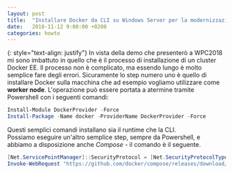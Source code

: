 ```yaml
---
layout: post
title:  "Installare Docker da CLI su Windows Server per la modernizzazione di workload .NET"
date:   2018-11-12 9:00:00 +0200
categories: howto
---
```

{: style="text-align: justify"}
In vista della demo che presenterò a WPC2018 mi sono imbattuto in quello che è il processo di installazione di un cluster Docker EE. Il processo non è complicato, ma essendo lungo è molto semplice fare degli errori. Sicuramente lo step numero uno è quello di installare Docker sulla macchina che ad esempio vogliamo utilizzare come **worker node**. L'operazione può essere portata a atermine tramite Powershell con i seguenti comandi:
```powershell
Install-Module DockerProvider -Force
Install-Package -Name docker -ProviderName DockerProvider -Force
```
Questi semplici comandi installano sia il runtime che la CLI.  
Possiamo eseguire un'altro semplice step, sempre da Powershell, e abbiamo a disposizione anche *Compose* - il comando è il seguente.
```powershell
[Net.ServicePointManager]::SecurityProtocol = [Net.SecurityProtocolType]::Tls12
Invoke-WebRequest "https://github.com/docker/compose/releases/download/1.23.1/docker-compose-Windows-x86_64.exe" -UseBasicParsing -OutFile $Env:ProgramFiles\docker\docker-compose.exe
```
